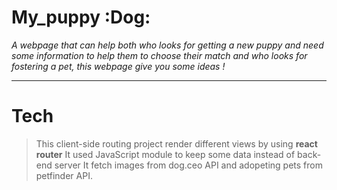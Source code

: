 # My_puppy :Dog:
*A webpage that can help both who looks for getting a new puppy and need some information to help them to choose their match and who looks for fostering a pet, this webpage give you some ideas !*

___

# Tech
> This client-side routing project render different views by using **react router**
> It used JavaScript module to keep some data instead of back-end server
> It fetch images from dog.ceo API and adopeting pets from petfinder API.



